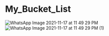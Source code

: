 # My_Bucket_List
![WhatsApp Image 2021-11-17 at 11 49 29 PM](https://user-images.githubusercontent.com/87956374/142259669-58941a37-00c6-4bfa-ab86-e28aed88dcc0.jpeg)
![WhatsApp Image 2021-11-17 at 11 49 29 PM (1)](https://user-images.githubusercontent.com/87956374/142259754-a087827a-9100-4520-a61c-020792c7cfcb.jpeg)

